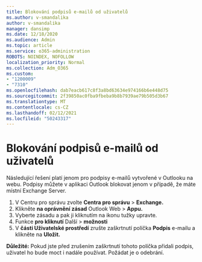 ```yaml
---
title: Blokování podpisů e-mailů od uživatelů
ms.author: v-smandalika
author: v-smandalika
manager: dansimp
ms.date: 12/18/2020
ms.audience: Admin
ms.topic: article
ms.service: o365-administration
ROBOTS: NOINDEX, NOFOLLOW
localization_priority: Normal
ms.collection: Adm_O365
ms.custom:
- "1200009"
- "7310"
ms.openlocfilehash: dab7eacb617c8f3a8bd63634e974166b6e448d75
ms.sourcegitcommit: 2f39850ac0fba9fbeba9b8b7939ae79b505d3b67
ms.translationtype: MT
ms.contentlocale: cs-CZ
ms.lasthandoff: 02/12/2021
ms.locfileid: "50243317"
---
```

# <a name="block-user-made-email-signatures"></a>Blokování podpisů e-mailů od uživatelů

Následující řešení platí jenom pro podpisy e-mailů vytvořené v Outlooku na webu. Podpisy můžete v aplikaci Outlook blokovat jenom v případě, že máte místní Exchange Server.

1. V Centru pro správu zvolte **Centra pro správu**  >  **Exchange.**
2. Klikněte **na oprávnění zásad** Outlook Web  >  **Appu.**
3. Vyberte zásadu a pak ji kliknutím na ikonu tužky upravte.
4. Funkce **pro kliknutí** Další  >  **možnosti**
5. V **části Uživatelské prostředí** zrušte zaškrtnutí políčka **Podpis** e-mailu a klikněte na **Uložit.**

**Důležité:** Pokud jste před zrušením zaškrtnutí tohoto políčka přidali podpis, uživatel ho bude moct i nadále používat. Požádat je o odebrání.
